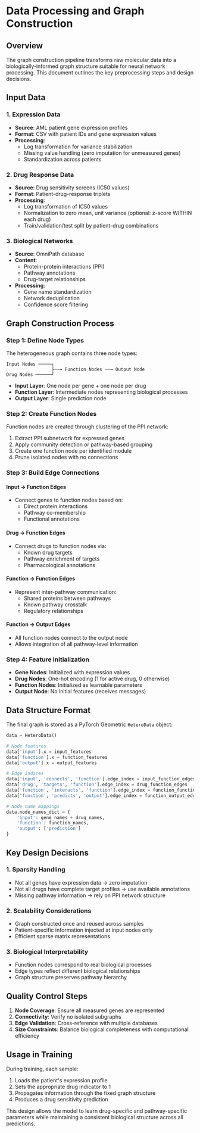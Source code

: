 # Data Processing and Graph Construction

## Overview

The graph construction pipeline transforms raw molecular data into a biologically-informed graph structure suitable for neural network processing. This document outlines the key preprocessing steps and design decisions.

## Input Data

### 1. Expression Data
- **Source**: AML patient gene expression profiles
- **Format**: CSV with patient IDs and gene expression values
- **Processing**: 
  - Log transformation for variance stabilization
  - Missing value handling (zero imputation for unmeasured genes)
  - Standardization across patients

### 2. Drug Response Data
- **Source**: Drug sensitivity screens (IC50 values)
- **Format**: Patient-drug-response triplets
- **Processing**:
  - Log transformation of IC50 values
  - Normalization to zero mean, unit variance (optional: z-score WITHIN each drug)
  - Train/validation/test split by patient-drug combinations

### 3. Biological Networks
- **Source**: OmniPath database
- **Content**: 
  - Protein-protein interactions (PPI)
  - Pathway annotations
  - Drug-target relationships
- **Processing**: 
  - Gene name standardization
  - Network deduplication
  - Confidence score filtering

## Graph Construction Process

### Step 1: Define Node Types

The heterogeneous graph contains three node types:

```
Input Nodes ─────┐
                 ├──→ Function Nodes ──→ Output Node
Drug Nodes ──────┘
```

- **Input Layer**: One node per gene + one node per drug
- **Function Layer**: Intermediate nodes representing biological processes
- **Output Layer**: Single prediction node

### Step 2: Create Function Nodes

Function nodes are created through clustering of the PPI network:
1. Extract PPI subnetwork for expressed genes
2. Apply community detection or pathway-based grouping
3. Create one function node per identified module
4. Prune isolated nodes with no connections

### Step 3: Build Edge Connections

#### Input → Function Edges
- Connect genes to function nodes based on:
  - Direct protein interactions
  - Pathway co-membership
  - Functional annotations

#### Drug → Function Edges
- Connect drugs to function nodes via:
  - Known drug targets
  - Pathway enrichment of targets
  - Pharmacological annotations

#### Function → Function Edges
- Represent inter-pathway communication:
  - Shared proteins between pathways
  - Known pathway crosstalk
  - Regulatory relationships

#### Function → Output Edges
- All function nodes connect to the output node
- Allows integration of all pathway-level information

### Step 4: Feature Initialization

- **Gene Nodes**: Initialized with expression values
- **Drug Nodes**: One-hot encoding (1 for active drug, 0 otherwise)
- **Function Nodes**: Initialized as learnable parameters
- **Output Node**: No initial features (receives messages)

## Data Structure Format

The final graph is stored as a PyTorch Geometric `HeteroData` object:

```python
data = HeteroData()

# Node features
data['input'].x = input_features
data['function'].x = function_features
data['output'].x = output_features

# Edge indices
data['input', 'connects', 'function'].edge_index = input_function_edges
data['drug', 'targets', 'function'].edge_index = drug_function_edges
data['function', 'interacts', 'function'].edge_index = function_function_edges
data['function', 'predicts', 'output'].edge_index = function_output_edges

# Node name mappings
data.node_names_dict = {
    'input': gene_names + drug_names,
    'function': function_names,
    'output': ['prediction']
}
```

## Key Design Decisions

### 1. Sparsity Handling
- Not all genes have expression data → zero imputation
- Not all drugs have complete target profiles → use available annotations
- Missing pathway information → rely on PPI network structure

### 2. Scalability Considerations
- Graph constructed once and reused across samples
- Patient-specific information injected at input nodes only
- Efficient sparse matrix representations

### 3. Biological Interpretability
- Function nodes correspond to real biological processes
- Edge types reflect different biological relationships
- Graph structure preserves pathway hierarchy

## Quality Control Steps

1. **Node Coverage**: Ensure all measured genes are represented
2. **Connectivity**: Verify no isolated subgraphs
3. **Edge Validation**: Cross-reference with multiple databases
4. **Size Constraints**: Balance biological completeness with computational efficiency

## Usage in Training

During training, each sample:
1. Loads the patient's expression profile
2. Sets the appropriate drug indicator to 1
3. Propagates information through the fixed graph structure
4. Produces a drug sensitivity prediction

This design allows the model to learn drug-specific and pathway-specific parameters while maintaining a consistent biological structure across all predictions. 